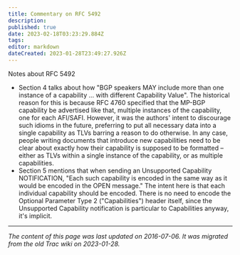 ```yaml
---
title: Commentary on RFC 5492
description: 
published: true
date: 2023-02-18T03:23:29.884Z
tags: 
editor: markdown
dateCreated: 2023-01-28T23:49:27.926Z
---
```


Notes about RFC 5492

- Section 4 talks about how "BGP speakers MAY include more than one instance of a capability ... with different Capability Value". The historical reason for this is because RFC 4760 specified that the MP-BGP capability be advertised like that, multiple instances of the capability, one for each AFI/SAFI. However, it was the authors' intent to discourage such idioms in the future, preferring to put all necessary data into a single capability as TLVs barring a reason to do otherwise. In any case, people writing documents that introduce new capabilities need to be clear about exactly how their capability is supposed to be formatted – either as TLVs within a single instance of the capability, or as multiple capabilities.
- Section 5 mentions that when sending an Unsupported Capability NOTIFICATION, "Each such capability is encoded in the same way as it would be encoded in the OPEN message." The intent here is that each individual capability should be encoded. There is no need to encode the Optional Parameter Type 2 ("Capabilities") header itself, since the Unsupported Capability notification is particular to Capabilities anyway, it's implicit.
&nbsp;
&nbsp;
&nbsp;

---

*The content of this page was last updated on 2016-07-06. It was migrated from the old Trac wiki on 2023-01-28.*
